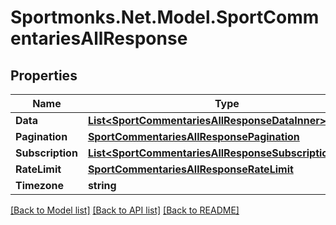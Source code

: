 # Sportmonks.Net.Model.SportCommentariesAllResponse

## Properties

Name | Type | Description | Notes
------------ | ------------- | ------------- | -------------
**Data** | [**List&lt;SportCommentariesAllResponseDataInner&gt;**](SportCommentariesAllResponseDataInner.md) |  | [optional] 
**Pagination** | [**SportCommentariesAllResponsePagination**](SportCommentariesAllResponsePagination.md) |  | [optional] 
**Subscription** | [**List&lt;SportCommentariesAllResponseSubscriptionInner&gt;**](SportCommentariesAllResponseSubscriptionInner.md) |  | [optional] 
**RateLimit** | [**SportCommentariesAllResponseRateLimit**](SportCommentariesAllResponseRateLimit.md) |  | [optional] 
**Timezone** | **string** |  | [optional] 

[[Back to Model list]](../README.md#documentation-for-models) [[Back to API list]](../README.md#documentation-for-api-endpoints) [[Back to README]](../README.md)

